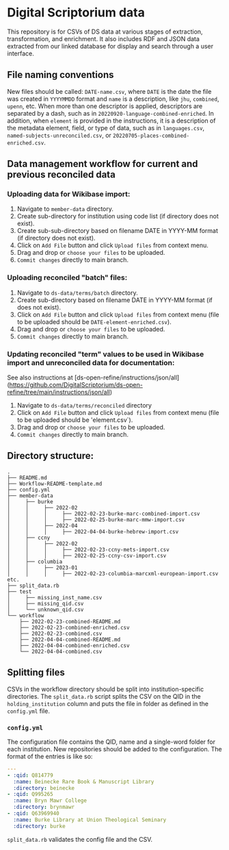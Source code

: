 # Digital Scriptorium data

This repository is for CSVs of DS data at various stages of extraction, transformation, and enrichment. It also includes RDF and JSON data extracted from our linked database for display and search through a user interface.

## File naming conventions

New files should be called: `DATE-name.csv`, where `DATE` is the date the file was created in `YYYYMMDD` format and `name` is a description, like `jhu`, `combined`, `upenn`, etc. When more than one descriptor is applied, descriptors are separated by a dash, such as in `20220920-language-combined-enriched`. In addition, when `element` is provided in the instructions, it is a description of the metadata element, field, or type of data, such as in `languages.csv`, `named-subjects-unreconciled.csv`, or `20220705-places-combined-enriched.csv`. 

## Data management workflow for current and previous reconciled data

### Uploading data for Wikibase import:

1. Navigate to `member-data` directory.
2. Create sub-directory for institution using code list (if directory does not exist).
3. Create sub-sub-directory based on filename DATE in YYYY-MM format (if directory does not exist).
4. Click on `Add File` button and click `Upload files` from context menu.
5. Drag and drop or `choose your files` to be uploaded.
6. `Commit changes` directly to main branch.

### Uploading reconciled "batch" files:

1. Navigate to `ds-data/terms/batch` directory.
2. Create sub-directory based on filename DATE in YYYY-MM format (if does not exist).
3. Click on `Add File` button and click `Upload files` from context menu (file to be uploaded should be `DATE-element-enriched.csv`).
4. Drag and drop or `choose your files` to be uploaded.
5. `Commit changes` directly to main branch.

### Updating reconciled "term" values to be used in Wikibase import and unreconciled data for documentation:

See also instructions at [ds-open-refine/instructions/json/all] (https://github.com/DigitalScriptorium/ds-open-refine/tree/main/instructions/json/all)

1. Navigate to `ds-data/terms/reconciled` directory
3. Click on `Add File` button and click `Upload files` from context menu (file to be uploaded should be 'element.csv`).
4. Drag and drop or `choose your files` to be uploaded.
5. `Commit changes` directly to main branch.


## Directory structure:

```text
.
├── README.md
├── Workflow-README-template.md
├── config.yml
├── member-data
│     ├── burke
│     │     ├── 2022-02
│     │     │     ├── 2022-02-23-burke-marc-combined-import.csv
│     │     │     ├── 2022-02-25-burke-marc-mmw-import.csv
│     │     ├── 2022-04
│     │     │     ├── 2022-04-04-burke-hebrew-import.csv
│     ├── ccny
│     │     ├── 2022-02
│     │     │     ├── 2022-02-23-ccny-mets-import.csv
│     │     │     ├── 2022-02-25-ccny-csv-import.csv
│     ├── columbia
│     │     ├── 2023-01
│     │     │     ├── 2022-02-23-columbia-marcxml-european-import.csv
etc.
├── split_data.rb
├── test
│     ├── missing_inst_name.csv
│     ├── missing_qid.csv
│     └── unknown_qid.csv
└── workflow
    ├── 2022-02-23-combined-README.md
    ├── 2022-02-23-combined-enriched.csv
    ├── 2022-02-23-combined.csv
    ├── 2022-04-04-combined-README.md
    ├── 2022-04-04-combined-enriched.csv
    └── 2022-04-04-combined.csv

  ```

## Splitting files

CSVs in the workflow directory should be split into institution-specific
directories. The `split_data.rb` script splits the CSV on the QID in the
`holding_institution` column and puts the file in folder as defined in the
`config.yml` file.

### `config.yml`

The configuration file contains the QID, name and a single-word folder for each
institution. New repositories should be added to the configuration. The format
of the entries is like so:

```yaml
---
- :qid: Q814779
  :name: Beinecke Rare Book & Manuscript Library
  :directory: beinecke
- :qid: Q995265
  :name: Bryn Mawr College
  :directory: brynmawr
- :qid: Q63969940
  :name: Burke Library at Union Theological Seminary
  :directory: burke
```

`split_data.rb` validates the config file and the CSV.
